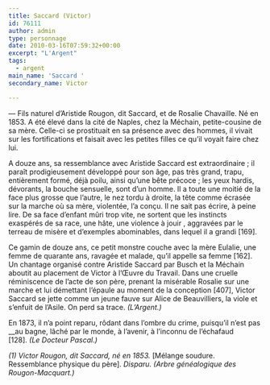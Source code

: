 ```yaml
---
title: Saccard (Victor)
id: 76111
author: admin
type: personnage
date: 2010-03-16T07:59:32+00:00
excerpt: "L'Argent"
tags:
  - argent
main_name: 'Saccard '
secondary_name: Victor

---
```

— Fils naturel d&rsquo;Aristide Rougon, dit Saccard, et de Rosalie Chavaille. Né en 1853. A été élevé dans la cité de Naples, chez la Méchain, petite-cousine de sa mère. Celle-ci se prostituait en sa présence avec des hommes, il vivait sur les fortifications et faisait avec les petites filles ce qu&rsquo;il voyait faire chez lui.

A douze ans, sa ressemblance avec Aristide Saccard est extraordinaire ; il paraît prodigieusement développé pour son âge, pas très grand, trapu, entièrement formé, déjà poilu, ainsi qu&rsquo;une bête précoce ; les yeux hardis, dévorants, la bouche sensuelle, sont d&rsquo;un homme. Il a toute une moitié de la face plus grosse que l&rsquo;autre, le nez tordu à droite, la tête comme écrasée sur la marche où sa mère, violentée, l&rsquo;a conçu. Il ne sait pas écrire, à peine lire. De sa face d&rsquo;enfant mûri trop vite, ne sortent que les instincts exaspérés de sa race, une hâte, une violence à jouir , aggravées par le terreau de misère et d&rsquo;exemples abominables, dans lequel il a grandi [169].

Ce gamin de douze ans, ce petit monstre couche avec la mère Eulalie, une femme de quarante ans, ravagée et malade, qu&rsquo;il appelle sa femme [162]. Un chantage organisé contre Aristide Saccard par Busch et la Méchain aboutit au placement de Victor à l&rsquo;Œuvre du Travail. Dans une cruelle réminiscence de l&rsquo;acte de son père, prenant la misérable Rosalie sur une marche et lui démettant l&rsquo;épaule au moment de la conception [407], Victor Saccard se jette comme un jeune fauve sur Alice de Beauvilliers, la viole et s&rsquo;enfuit de l&rsquo;Asile. On perd sa trace. _(L&rsquo;Argent.)_

En 1873, il n&rsquo;a point reparu, rôdant dans l&rsquo;ombre du crime, puisqu&rsquo;il n&rsquo;est pas __au bagne, lâché par le monde, à l&rsquo;avenir, à l&rsquo;inconnu de l&rsquo;échafaud [128]. _(Le Docteur Pascal.)_

_(1) Victor Rougon, dit Saccard, né en 1853._ [Mélange soudure. Ressemblance physique du père]. _Disparu. (Arbre généalogique des Rougon-Macquart.)_